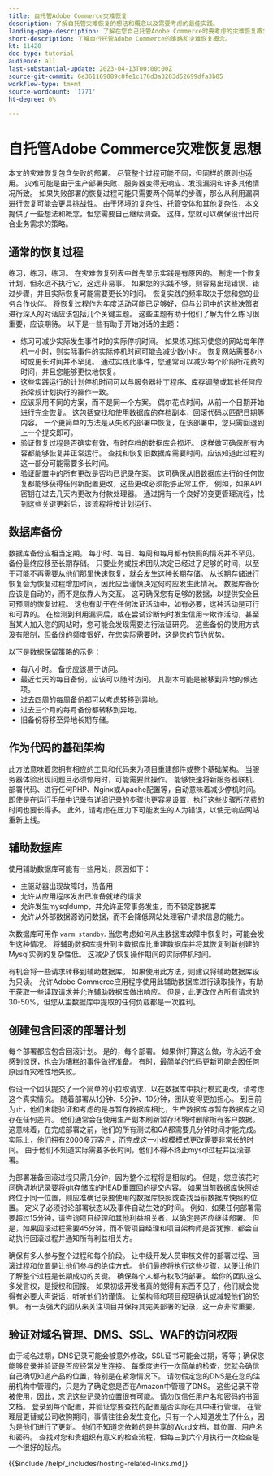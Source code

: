 ```yaml
---
title: 自托管Adobe Commerce灾难恢复
description: 了解自托管灾难恢复的想法和概念以及需要考虑的最佳实践。
landing-page-description: 了解在您自己托管Adobe Commerce时要考虑的灾难恢复概念和事项。
short-description: 了解自行托管Adobe Commerce的策略和灾难恢复概念。
kt: 11420
doc-type: tutorial
audience: all
last-substantial-update: 2023-04-13T00:00:00Z
source-git-commit: 6e361169889c8fe1c176d3a3283d52699dfa3b85
workflow-type: tm+mt
source-wordcount: '1771'
ht-degree: 0%

---
```



# 自托管Adobe Commerce灾难恢复思想

本文的灾难恢复包含失败的部署。 尽管整个过程可能不同，但同样的原则也适用。 灾难可能是由于生产部署失败、服务器变得无响应、发现漏洞和许多其他情况所致。 如果失败部署的恢复过程可能只需要两个简单的步骤，那么从利用漏洞进行恢复可能会更具挑战性。 由于环境的复杂性、托管变体和其他复杂性，本文提供了一些想法和概念，但您需要自己继续调查。 这样，您就可以确保设计出符合业务需求的策略。

## 通常的恢复过程

练习，练习，练习。 在灾难恢复列表中首先显示实践是有原因的。 制定一个恢复计划，但永远不执行它，这远非易事。 如果您的实践不够，则容易出现错误、错过步骤，并且实际恢复可能需要更长的时间。 恢复实践的频率取决于您和您的业务合作伙伴。 将恢复过程作为年度活动可能已足够好，但与公司中的这些决策者进行深入的对话应该包括几个关键主题。 这些主题有助于他们了解为什么练习很重要，应该期待。 以下是一些有助于开始对话的主题：

* 练习可减少实际发生事件时的实际停机时间。 如果练习练习使您的网站每年停机一小时，则实际事件的实际停机时间可能会减少数小时。 恢复网站需要8小时或更长时间并不罕见。 通过实践此事件，您通常可以减少每个阶段所花费的时间，并且您能够更快地恢复。
* 这些实践运行的计划停机时间可以与服务器补丁程序、库存调整或其他任何应按常规计划执行的操作一致。
* 应该采用不同的方案，而不是同一个方案。 偶尔花点时间，从前一个日期开始进行完全恢复。 这包括查找和使用数据库的存档副本，回滚代码以匹配日期等内容。 一个更简单的方法是从失败的部署中恢复，在该部署中，您只需回退到上一个提交即可。
* 验证恢复过程是否确实有效，有时存档的数据库会损坏。 这样做可确保所有内容都能够恢复并正常运行。 查找和恢复旧数据库需要时间，应该知道此过程的这一部分可能需要多长时间。
* 验证配置中的所有更改是否均已记录在案。 这可确保从旧数据库进行的任何恢复都能够获得任何新配置更改，这些更改必须能够正常工作。 例如，如果API密钥在过去几天内更改为付款处理器。 通过拥有一个良好的变更管理流程，找到这些关键更新后，该流程将按计划运行。

## 数据库备份

数据库备份应相当定期。 每小时、每日、每周和每月都有快照的情况并不罕见。 备份最终应移至长期存储。 只要业务或技术团队决定已经过了足够的时间，以至于可能不再需要从他们那里快速恢复，就会发生这种长期存储。 从长期存储进行恢复会为恢复过程增加时间，因此应当谨慎决定何时应发生此情况。 数据库备份应该是自动的，而不是依靠人为交互。 这可确保您有足够的数据，以提供安全且可预测的恢复过程。 这也有助于在任何法证活动中，如有必要，这种活动是可行和可靠的。 在检测到利用漏洞后，或在尝试诊断何时发生信用卡欺诈活动，甚至当某人加入您的网站时，您可能会发现需要进行法证研究。 这些备份的使用方式没有限制，但备份的频度很好，在您实际需要时，这是您的节约优势。

以下是数据保留策略的示例：

* 每八小时。 备份应该易于访问。
* 最近七天的每日备份，应该可以随时访问。 其副本可能是被移到异地的候选项。
* 过去四周的每周备份都可以考虑转移到异地。
* 过去三个月的每月备份都转移到异地。
* 旧备份将移至异地长期存储。

## 作为代码的基础架构

此方法意味着您拥有相应的工具和代码来为项目重建部件或整个基础架构。 当服务器体验出现问题且必须停用时，可能需要此操作。 能够快速将新服务器联机、部署代码、进行任何PHP、Nginx或Apache配置等，自动意味着减少停机时间。 即使是在运行手册中记录有详细记录的步骤也更容易设置，执行这些步骤所花费的时间也要长得多。 此外，请考虑在压力下可能发生的人为错误，以使无响应网站重新上线。

## 辅助数据库

使用辅助数据库可能有一些用处，原因如下：

* 主驱动器出现故障时，热备用
* 允许从应用程序发出已准备就绪的请求
* 允许发生mysqldump，并允许正常事务发生，而不锁定数据库
* 允许从外部数据源访问数据，而不会降低网站处理客户请求信息的能力。

次数据库可用作 `warm standby`. 当您考虑如何从主数据库故障中恢复时，可能会发生这种情况。 将辅助数据库提升到主数据库比重建数据库并将其恢复到新创建的Mysql实例的复杂性低。 这减少了恢复操作期间的实际停机时间。

有机会将一些请求转移到辅助数据库。 如果使用此方法，则建议将辅助数据库设为只读。 允许Adobe Commerce应用程序使用此辅助数据库进行读取操作，有助于获取一些读取请求并允许辅助数据库做出响应。 但是，此更改仅占所有请求的30-50%，但您从主数据库中提取的任何负载都是一次胜利。

## 创建包含回滚的部署计划

每个部署都应包含回滚计划。 是的，每个部署。 如果你打算这么做，你永远不会感到惊讶，也会为糟糕的事件做好准备。 有时，最简单的代码更新可能会因任何原因而灾难性地失败。

假设一个团队提交了一个简单的小拉取请求，以在数据库中执行模式更改，请考虑这个真实情况。 随着部署从1分钟、5分钟、10分钟，团队变得更加担心。 到目前为止，他们未能验证和考虑的是与暂存数据库相比，生产数据库与暂存数据库之间存在任何差异。 他们通常会在使用生产副本刷新暂存环境时删除所有客户数据。 这意味着，在完成部署之前，他们的所有测试和QA都需要几分钟时间才能完成。 实际上，他们拥有2000多万客户，而完成这一小规模模式更改需要非常长的时间。 由于他们不知道实际需要多长时间，他们不得不终止mysql过程并回滚部署。

为部署准备回滚过程只需几分钟，因为整个过程将是相似的。 但是，您应该花时间确切地记录要将git存储库的HEAD重置回的提交内容。 如果当前数据库快照始终位于同一位置，则应准确记录要使用的数据库快照或查找当前数据库快照的位置。 定义了必须讨论部署状态以及事件自动生效的时间。 例如，如果任何部署需要超过15分钟，请咨询项目经理和其他利益相关者，以确定是否应继续部署。 但是，如果回滚过程需要45分钟，而不管项目经理和项目架构师是否犹豫，都会自动执行回滚过程并通知所有利益相关方。

确保有多人参与整个过程和每个阶段。 让中级开发人员审核文件的部署过程、回滚过程和位置是让他们参与的绝佳方式。 他们最终将执行这些步骤，以便让他们了解整个过程是长期成功的关键。 确保每个人都有权取消部署。 给你的团队这么多发言权，是授权和回报。 如果初级开发者真的觉得有东西不见了，他们就会觉得有必要大声说话，听听他们的谨慎。 让架构师和项目经理确认或减轻他们的恐惧。 有一支强大的团队来关注项目并保持其完美部署的记录，这一点非常重要。

## 验证对域名管理、DMS、SSL、WAF的访问权限

由于域名过期，DNS记录可能会被意外修改，SSL证书可能会过期，等等；确保您能够登录并验证是否应经常发生连接。 每季度进行一次简单的检查，您就会确信自己确切知道产品的位置，特别是在紧急情况下。 请勿假定您的DNS是在您的注册机构中管理的，只是为了确定您是否在Amazon中管理了DNS。 这些记录不常被使用，因此，忘记这些记录的位置很有可能。 请勿仅信任用户名和密码的书面文档。 登录到每个配置，并验证您要查找的配置是否实际在其中进行管理。 在管理层更替或公司收购期间，事情往往会发生变化，只有一个人知道发生了什么，因为是他们进行了更新。 他们不知道您依赖的是共享的Word文档，其位置、用户名和密码。 查找对您和贵组织有意义的检查流程，但每三到六个月执行一次检查是一个很好的起点。

{{$include /help/_includes/hosting-related-links.md}}
